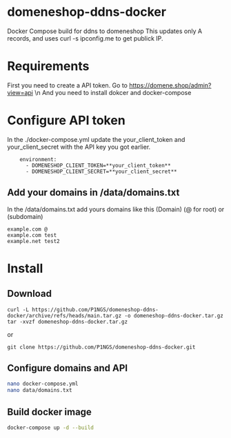 # domeneshop-ddns-docker
Docker Compose build for ddns to domeneshop
This updates only A records, and uses curl -s ipconfig.me to get publick IP.



# Requirements
First you need to create a API token.
Go to https://domene.shop/admin?view=api
\n And you need to install dokcer and docker-compose

# Configure API token
In the ./docker-compose.yml update the your_client_token and your_client_secret with the API key you got earlier.
```
    environment:
      - DOMENESHOP_CLIENT_TOKEN=**your_client_token**
      - DOMENESHOP_CLIENT_SECRET=**your_client_secret**
```

## Add your domains in /data/domains.txt
In the /data/domains.txt add yours domains like this 
(Domain) (@ for root) or (subdomain)
```
example.com @
example.com test
example.net test2
```

# Install
## Download
```curl
curl -L https://github.com/P1NGS/domeneshop-ddns-docker/archive/refs/heads/main.tar.gz -o domeneshop-ddns-docker.tar.gz
tar -xvzf domeneshop-ddns-docker.tar.gz
```
or
```git 
git clone https://github.com/P1NGS/domeneshop-ddns-docker.git
```
## Configure domains and API
```sh
nano docker-compose.yml
nano data/domains.txt
```
## Build docker image
```sh
docker-compose up -d --build
```

